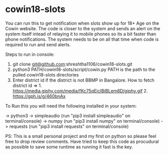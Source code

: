 # cowin18-slots

You can run this to get notification when slots show up for 18+ Age on the Cowin website. 
The code is closer to the system and sends an alert on the system itself intead of relaying it to mobile phones so its a bit faster than phone notifications. 
The system needs to be on all that time when code is required to run and send alerts. 

Steps to run in console:
1. git clone git@github.com:shreshtha1106/cowin18-slots.git
2. python3 PATH/cowin18-slots/script/cowin.py
PATH is the path to the pulled cowin18-slots directories
3. Enter district id if the district is not BBMP in Bangalore. 
      How to fetch district id => 1. https://media.giphy.com/media/fKc75qEjcIBiBLem8D/giphy.gif
                                  2. https://gph.is/g/460bnAx

To Run this you will need the following installed in your system:

-> python3
-> simpleaudio (run "pip3 install simpleaudio" on terminal/console)
-> numpy (run "pip3 install numpy" on terminal/console)
-> requests (run "pip3 install requests" on terminal/console)

PS: This is a small personal project and my first on python so please feel free to drop review comments. 
    Have tried to keep this code as procudural as possible to save some runtime as running it fast is the key.
